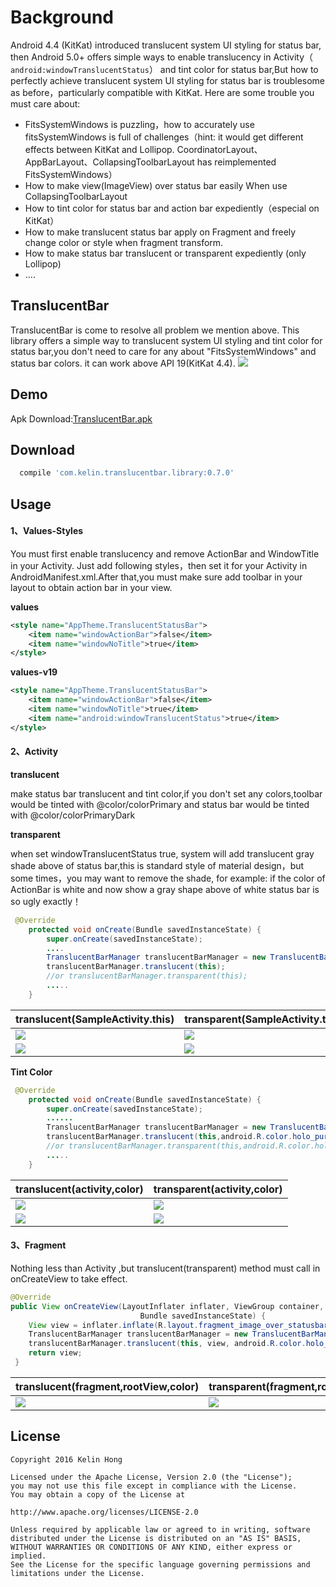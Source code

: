 # Background
Android 4.4 (KitKat) introduced translucent system UI styling for status bar, then Android 5.0+ offers simple ways to enable translucency in Activity（ ``` android:windowTranslucentStatus```） and tint color for status bar,But how to perfectly achieve translucent system UI styling for status bar is troublesome as before，particularly  compatible with KitKat. Here are some trouble you must care about:
- FitsSystemWindows is puzzling，how to accurately use fitsSystemWindows is full of challenges（hint: it would get different effects between KitKat and Lollipop. CoordinatorLayout、AppBarLayout、CollapsingToolbarLayout has reimplemented FitsSystemWindows）
- How to make view(ImageView) over status bar easily When use CollapsingToolbarLayout 
- How to tint color for status bar and action bar expediently（especial on KitKat）
- How to make translucent status bar apply on Fragment and freely change color or style when fragment transform.
- How to make status bar translucent or transparent expediently (only Lollipop)
- ....


## TranslucentBar ##
TranslucentBar is come to resolve all problem we mention above. This library offers a simple way to translucent system UI styling and tint color for status bar,you don't need to care for any about "FitsSystemWindows" and status bar colors. it can work above API 19(KitKat 4.4).
![](art/9.gif) 
## Demo ##

Apk Download:[TranslucentBar.apk](art/TranslucentBar.apk) 

## Download ##

```groovy
  compile 'com.kelin.translucentbar.library:0.7.0' 
```

## Usage

#### 1、Values-Styles

You must first enable translucency and remove ActionBar and WindowTitle in your Activity. Just  add following styles，then set it for your Activity in AndroidManifest.xml.After that,you must make sure add toolbar in your layout to obtain action bar in your view.

**values**

```xml
<style name="AppTheme.TranslucentStatusBar">
    <item name="windowActionBar">false</item>
    <item name="windowNoTitle">true</item>
</style>
```

**values-v19**

```xml
<style name="AppTheme.TranslucentStatusBar">
    <item name="windowActionBar">false</item>
    <item name="windowNoTitle">true</item>
    <item name="android:windowTranslucentStatus">true</item>
</style>
```

#### 2、Activity

**translucent**

 make status bar translucent and tint color,if you don't set any colors,toolbar would be tinted with @color/colorPrimary  and status bar would be tinted with @color/colorPrimaryDark

**transparent**

when set windowTranslucentStatus true, system will add translucent gray shade above of status bar,this is standard style of material design，but some times，you may want to remove the shade, for example: if the color of ActionBar is white and now show a gray shape above of white status bar is so ugly exactly！

```java 
 @Override
    protected void onCreate(Bundle savedInstanceState) {
        super.onCreate(savedInstanceState);
        ....
        TranslucentBarManager translucentBarManager = new TranslucentBarManager(this);
        translucentBarManager.translucent(this);
        //or translucentBarManager.transparent(this);
        .....
    }
```
translucent(SampleActivity.this) |transparent(SampleActivity.this)
---- | ---
![](art/1.png) |![](art/2.png)
![](art/3.gif)|![](art/4.gif)


**Tint Color**
```java 
 @Override
    protected void onCreate(Bundle savedInstanceState) {
        super.onCreate(savedInstanceState);
        ......
        TranslucentBarManager translucentBarManager = new TranslucentBarManager(this);   
        translucentBarManager.translucent(this,android.R.color.holo_purple);
        //or translucentBarManager.transparent(this,android.R.color.holo_purple);
        .....
    }
```


translucent(activity,color) | transparent(activity,color) 
---- | ---
![](art/5.png) | ![](art/6.png)
![](art/7.gif) | ![](art/8.gif)



  

#### 3、Fragment

 Nothing less than Activity ,but  translucent(transparent) method must call in onCreateView  to take effect.
```java
@Override
public View onCreateView(LayoutInflater inflater, ViewGroup container,
                             Bundle savedInstanceState) {
    View view = inflater.inflate(R.layout.fragment_image_over_statusbar, container, false);
    TranslucentBarManager translucentBarManager = new TranslucentBarManager(this);
    translucentBarManager.translucent(this, view, android.R.color.holo_orange_dark);
    return view;
 }
 ```
translucent(fragment,rootView,color) | transparent(fragment,rootView,color) 
---- | ---
![](art/9.gif)| ![](art/10.gif)







## License
   ```
 Copyright 2016 Kelin Hong
    
 Licensed under the Apache License, Version 2.0 (the "License");
 you may not use this file except in compliance with the License.
 You may obtain a copy of the License at
    
 http://www.apache.org/licenses/LICENSE-2.0
    
 Unless required by applicable law or agreed to in writing, software
 distributed under the License is distributed on an "AS IS" BASIS,
 WITHOUT WARRANTIES OR CONDITIONS OF ANY KIND, either express or implied.
 See the License for the specific language governing permissions and
 limitations under the License.
    
   ```